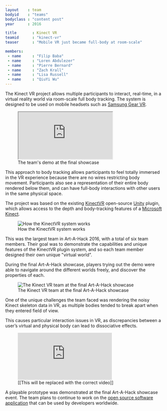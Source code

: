 ```yaml
---
layout    : team
bodyid    : "teams"
bodyclass : "content post"
year      : 2016

title       : Kinect VR
teamid      : "kinect-vr"
teaser		: "Mobile VR just became full-body at room-scale"

members:
 - name     : "Filip Baba"
 - name     : "Loren Abdulezer"
 - name     : "Pierre Bernard"
 - name     : "Zach Krall"
 - name     : "Lisa Russell"
 - name     : "QiuYi Wu"
---
```


The Kinect VR project allows multiple participants to interact, real-time, in a virtual reality world via room-scale full body tracking. The system is designed to be used on mobile headsets such as [Samsung Gear VR](http://www.samsung.com/us/explore/gear-vr/).

<figure class="video ratio-54 with-caption">
	<iframe src="https://www.youtube.com/embed/ct65nqCPYmA"></iframe>
	<figcaption>The team's demo at the final showcase</figcaption>
</figure>

This approach to body tracking allows participants to feel totally immersed in the VR experience because there are no wires restricting body movement. Participants also see a representation of their entire body rendered below them, and can have full-body interactions with other users in the same physical space.

The project was based on the existing [KinectVR](http://kinectvr.com/) open-source [Unity](https://unity3d.com/) plugin, which allows access to the depth and body-tracking features of a [Microsoft Kinect](https://developer.microsoft.com/en-us/windows/kinect).

<figure>
	<img src="/images/teams/2016/kinect-vr/explanation.png" alt="How the KinectVR system works" />
	<figcaption>How the KinectVR system works</figcaption>
</figure>

This was the largest team in Art-A-Hack 2016, with a total of six team members. Their goal was to demonstrate the capabilities and unique features of the KinectVR plugin system, and so each team member designed their own unique "virtual world".

During the final Art-A-Hack showcase, players trying out the demo were able to navigate around the different worlds freely, and discover the properties of each.

<figure>
	<img src="/images/teams/2016/kinect-vr/team.jpg" alt="The Kinect VR team at the final Art-A-Hack showcase" />
	<figcaption>The Kinect VR team at the final Art-A-Hack showcase</figcaption>
</figure>

One of the unique challenges the team faced was rendering the noisy Kinect skeleton data in VR, as multiple bodies tended to break apart when they entered field of view.

This causes particular interaction issues in VR, as discrepancies between a user’s virtual and physical body can lead to dissociative effects.

<figure class="video ratio-54 with-caption">
	<iframe src="https://www.youtube.com/embed/kPY_Z_8Vg9s" frameborder="0" allowfullscreen></iframe>
	<figcaption>[[This will be replaced with the correct video]]</figcaption>
</figure>

A playable prototype was demonstrated at the final Art-A-Hack showcase event. The team plans to continue to work on the [open source software application](http://kinectvr.com/) that can be used by developers worldwide.